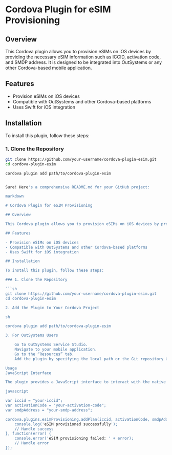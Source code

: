 # Cordova Plugin for eSIM Provisioning

## Overview

This Cordova plugin allows you to provision eSIMs on iOS devices by providing the necessary eSIM information such as ICCID, activation code, and SMDP address. It is designed to be integrated into OutSystems or any other Cordova-based mobile application.

## Features

- Provision eSIMs on iOS devices
- Compatible with OutSystems and other Cordova-based platforms
- Uses Swift for iOS integration

## Installation

To install this plugin, follow these steps:

### 1. Clone the Repository

```sh
git clone https://github.com/your-username/cordova-plugin-esim.git
cd cordova-plugin-esim

cordova plugin add path/to/cordova-plugin-esim


Sure! Here's a comprehensive README.md for your GitHub project:

markdown

# Cordova Plugin for eSIM Provisioning

## Overview

This Cordova plugin allows you to provision eSIMs on iOS devices by providing the necessary eSIM information such as ICCID, activation code, and SMDP address. It is designed to be integrated into OutSystems or any other Cordova-based mobile application.

## Features

- Provision eSIMs on iOS devices
- Compatible with OutSystems and other Cordova-based platforms
- Uses Swift for iOS integration

## Installation

To install this plugin, follow these steps:

### 1. Clone the Repository

```sh
git clone https://github.com/your-username/cordova-plugin-esim.git
cd cordova-plugin-esim

2. Add the Plugin to Your Cordova Project

sh

cordova plugin add path/to/cordova-plugin-esim

3. For OutSystems Users

    Go to OutSystems Service Studio.
    Navigate to your mobile application.
    Go to the “Resources” tab.
    Add the plugin by specifying the local path or the Git repository URL of the plugin.

Usage
JavaScript Interface

The plugin provides a JavaScript interface to interact with the native iOS code. Below is an example of how to use it:

javascript

var iccid = "your-iccid";
var activationCode = "your-activation-code";
var smdpAddress = "your-smdp-address";

cordova.plugins.esimProvisioning.addPlan(iccid, activationCode, smdpAddress, function(success) {
    console.log('eSIM provisioned successfully');
    // Handle success
}, function(error) {
    console.error('eSIM provisioning failed: ' + error);
    // Handle error
});
